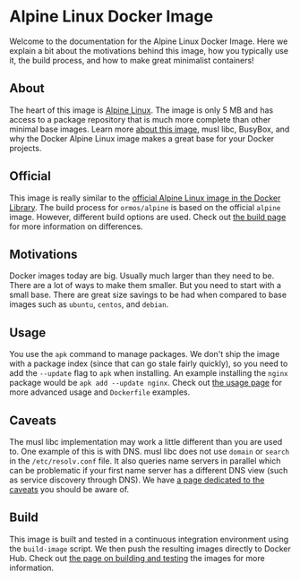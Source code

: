 # Alpine Linux Docker Image

Welcome to the documentation for the Alpine Linux Docker Image. Here we explain a bit about the motivations behind this image, how you typically use it, the build process, and how to make great minimalist containers!

## About

The heart of this image is [Alpine Linux][alpine]. The image is only 5 MB and has access to a package repository that is much more complete than other minimal base images. Learn more [about this image][about], musl libc, BusyBox, and why the Docker Alpine Linux image makes a great base for your Docker projects.

## Official

This image is really similar to the [official Alpine Linux image in the Docker Library][library]. The build process for `ormos/alpine` is based on the official `alpine` image. However, different build options are used. Check out [the build page][build] for more information on differences.

## Motivations

Docker images today are big. Usually much larger than they need to be. There are a lot of ways to make them smaller. But you need to start with a small base. There are great size savings to be had when compared to base images such as `ubuntu`, `centos`, and `debian`.

## Usage

You use the `apk` command to manage packages. We don't ship the image with a package index (since that can go stale fairly quickly), so you need to add the `--update` flag to `apk` when installing. An example installing the `nginx` package would be `apk add --update nginx`. Check out [the usage page][usage] for more advanced usage and `Dockerfile` examples.

## Caveats

The musl libc implementation may work a little different than you are used to. One example of this is with DNS. musl libc does not use `domain` or `search` in the `/etc/resolv.conf` file. It also queries name servers in parallel which can be problematic if your first name server has a different DNS view (such as service discovery through DNS). We have [a page dedicated to the caveats][caveats] you should be aware of.

## Build

This image is built and tested in a continuous integration environment using the `build-image` script. We then push the resulting images directly to Docker Hub. Check out [the page on building and testing][build] the images for more information.


[about]: ./about
[usage]: ./usage
[build]: ./build
[caveats]: ./caveats
[alpine]: http://alpinelinux.org/
[library]: https://github.com/docker-library/official-images/blob/master/library/alpine
[hub]: https://hub.docker.com/r/ormos/alpine/
